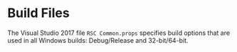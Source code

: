 # Build Files

The Visual Studio 2017 file `RSC Common.props` specifies build
options that are used in all Windows builds: Debug/Release and
32-bit/64-bit.
